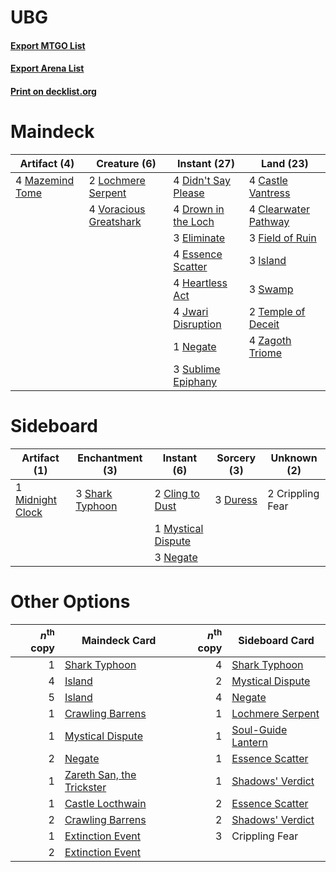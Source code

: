 # UBG

#### [Export MTGO List](../collection/UBG/UBG.txt)
#### [Export Arena List](../collection/UBG/UBG_arena.txt)
#### [Print on decklist.org](http://decklist.org/?deckmain=4%09Castle%20Vantress%0A4%09Clearwater%20Pathway%0A4%09Didn't%20Say%20Please%0A4%09Drown%20in%20the%20Loch%0A3%09Eliminate%0A4%09Essence%20Scatter%0A3%09Field%20of%20Ruin%0A4%09Heartless%20Act%0A3%09Island%0A4%09Jwari%20Disruption%0A2%09Lochmere%20Serpent%0A4%09Mazemind%20Tome%0A1%09Negate%0A3%09Sublime%20Epiphany%0A3%09Swamp%0A2%09Temple%20of%20Deceit%0A4%09Voracious%20Greatshark%0A4%09Zagoth%20Triome&deckside=2%09Cling%20to%20Dust%0A2%09Crippling%20Fear%0A3%09Duress%0A1%09Midnight%20Clock%0A1%09Mystical%20Dispute%0A3%09Negate%0A3%09Shark%20Typhoon)
# Maindeck

|                                       Artifact (4)                                       |                                          Creature (6)                                           |                                         Instant (27)                                         |                                           Land (23)                                           |
|------------------------------------------------------------------------------------------|-------------------------------------------------------------------------------------------------|----------------------------------------------------------------------------------------------|-----------------------------------------------------------------------------------------------|
|4 [Mazemind Tome](http://gatherer.wizards.com/Pages/Card/Details.aspx?multiverseid=485555)|2 [Lochmere Serpent](http://gatherer.wizards.com/Pages/Card/Details.aspx?multiverseid=473157)    |4 [Didn't Say Please](http://gatherer.wizards.com/Pages/Card/Details.aspx?multiverseid=473004)|4 [Castle Vantress](http://gatherer.wizards.com/Pages/Card/Details.aspx?multiverseid=473204)   |
|                                                                                          |4 [Voracious Greatshark](http://gatherer.wizards.com/Pages/Card/Details.aspx?multiverseid=479590)|4 [Drown in the Loch](http://gatherer.wizards.com/Pages/Card/Details.aspx?multiverseid=473150)|4 [Clearwater Pathway](http://gatherer.wizards.com/Pages/Card/Details.aspx?multiverseid=491913)|
|                                                                                          |                                                                                                 |3 [Eliminate](http://gatherer.wizards.com/Pages/Card/Details.aspx?multiverseid=485420)        |3 [Field of Ruin](http://gatherer.wizards.com/Pages/Card/Details.aspx?multiverseid=435415)     |
|                                                                                          |                                                                                                 |4 [Essence Scatter](http://gatherer.wizards.com/Pages/Card/Details.aspx?multiverseid=426754)  |3 [Island](http://gatherer.wizards.com/Pages/Card/Details.aspx?multiverseid=439857)            |
|                                                                                          |                                                                                                 |4 [Heartless Act](http://gatherer.wizards.com/Pages/Card/Details.aspx?multiverseid=479611)    |3 [Swamp](http://gatherer.wizards.com/Pages/Card/Details.aspx?multiverseid=439858)             |
|                                                                                          |                                                                                                 |4 [Jwari Disruption](http://gatherer.wizards.com/Pages/Card/Details.aspx?multiverseid=491693) |2 [Temple of Deceit](http://gatherer.wizards.com/Pages/Card/Details.aspx?multiverseid=373734)  |
|                                                                                          |                                                                                                 |1 [Negate](http://gatherer.wizards.com/Pages/Card/Details.aspx?multiverseid=423707)           |4 [Zagoth Triome](http://gatherer.wizards.com/Pages/Card/Details.aspx?multiverseid=479779)     |
|                                                                                          |                                                                                                 |3 [Sublime Epiphany](http://gatherer.wizards.com/Pages/Card/Details.aspx?multiverseid=488254) |                                                                                               |


# Sideboard

|                                       Artifact (1)                                        |                                     Enchantment (3)                                      |                                         Instant (6)                                         |                                   Sorcery (3)                                    |  Unknown (2)   |
|-------------------------------------------------------------------------------------------|------------------------------------------------------------------------------------------|---------------------------------------------------------------------------------------------|----------------------------------------------------------------------------------|----------------|
|1 [Midnight Clock](http://gatherer.wizards.com/Pages/Card/Details.aspx?multiverseid=473016)|3 [Shark Typhoon](http://gatherer.wizards.com/Pages/Card/Details.aspx?multiverseid=479587)|2 [Cling to Dust](http://gatherer.wizards.com/Pages/Card/Details.aspx?multiverseid=476338)   |3 [Duress](http://gatherer.wizards.com/Pages/Card/Details.aspx?multiverseid=14557)|2 Crippling Fear|
|                                                                                           |                                                                                          |1 [Mystical Dispute](http://gatherer.wizards.com/Pages/Card/Details.aspx?multiverseid=473020)|                                                                                  |                |
|                                                                                           |                                                                                          |3 [Negate](http://gatherer.wizards.com/Pages/Card/Details.aspx?multiverseid=423707)          |                                                                                  |                |


# Other Options

|*n*<sup>th</sup> copy|                                           Maindeck Card                                            |*n*<sup>th</sup> copy|                                       Sideboard Card                                        |
|--------------------:|----------------------------------------------------------------------------------------------------|--------------------:|---------------------------------------------------------------------------------------------|
|                    1|[Shark Typhoon](http://gatherer.wizards.com/Pages/Card/Details.aspx?multiverseid=479587)            |                    4|[Shark Typhoon](http://gatherer.wizards.com/Pages/Card/Details.aspx?multiverseid=479587)     |
|                    4|[Island](http://gatherer.wizards.com/Pages/Card/Details.aspx?multiverseid=439857)                   |                    2|[Mystical Dispute](http://gatherer.wizards.com/Pages/Card/Details.aspx?multiverseid=473020)  |
|                    5|[Island](http://gatherer.wizards.com/Pages/Card/Details.aspx?multiverseid=439857)                   |                    4|[Negate](http://gatherer.wizards.com/Pages/Card/Details.aspx?multiverseid=423707)            |
|                    1|[Crawling Barrens](http://gatherer.wizards.com/Pages/Card/Details.aspx?multiverseid=491917)         |                    1|[Lochmere Serpent](http://gatherer.wizards.com/Pages/Card/Details.aspx?multiverseid=473157)  |
|                    1|[Mystical Dispute](http://gatherer.wizards.com/Pages/Card/Details.aspx?multiverseid=473020)         |                    1|[Soul-Guide Lantern](http://gatherer.wizards.com/Pages/Card/Details.aspx?multiverseid=476488)|
|                    2|[Negate](http://gatherer.wizards.com/Pages/Card/Details.aspx?multiverseid=423707)                   |                    1|[Essence Scatter](http://gatherer.wizards.com/Pages/Card/Details.aspx?multiverseid=426754)   |
|                    1|[Zareth San, the Trickster](http://gatherer.wizards.com/Pages/Card/Details.aspx?multiverseid=491893)|                    1|[Shadows' Verdict](http://gatherer.wizards.com/Pages/Card/Details.aspx?multiverseid=491762)  |
|                    1|[Castle Locthwain](http://gatherer.wizards.com/Pages/Card/Details.aspx?multiverseid=473203)         |                    2|[Essence Scatter](http://gatherer.wizards.com/Pages/Card/Details.aspx?multiverseid=426754)   |
|                    2|[Crawling Barrens](http://gatherer.wizards.com/Pages/Card/Details.aspx?multiverseid=491917)         |                    2|[Shadows' Verdict](http://gatherer.wizards.com/Pages/Card/Details.aspx?multiverseid=491762)  |
|                    1|[Extinction Event](http://gatherer.wizards.com/Pages/Card/Details.aspx?multiverseid=479608)         |                    3|Crippling Fear                                                                               |
|                    2|[Extinction Event](http://gatherer.wizards.com/Pages/Card/Details.aspx?multiverseid=479608)         |                     |                                                                                             |


